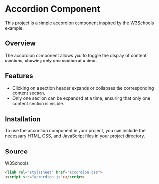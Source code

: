 # Accordion Component

This project is a simple accordion component inspired by the W3Schools example.

## Overview

The accordion component allows you to toggle the display of content sections, showing only one section at a time.

## Features

- Clicking on a section header expands or collapses the corresponding content section.
- Only one section can be expanded at a time, ensuring that only one content section is visible.

## Installation

To use the accordion component in your project, you can include the necessary HTML, CSS, and JavaScript files in your project directory.

## Source
W3Schools

```html
<link rel="stylesheet" href="accordion.css">
<script src="accordion.js"></script>
